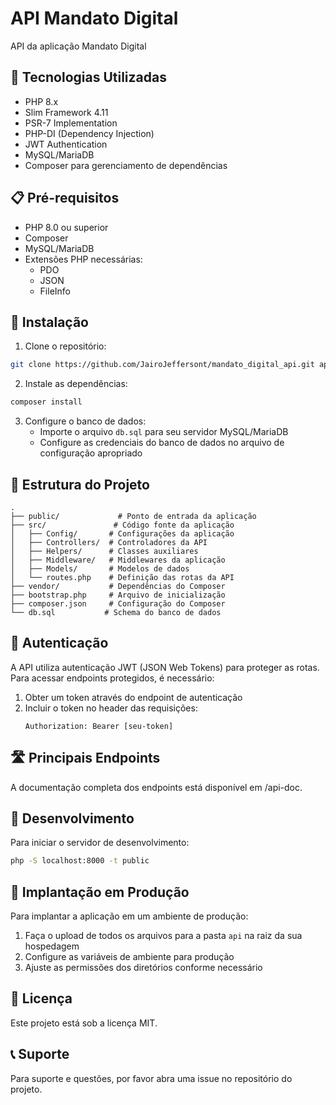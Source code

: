 # API Mandato Digital

API da aplicação Mandato Digital

## 🚀 Tecnologias Utilizadas

- PHP 8.x
- Slim Framework 4.11
- PSR-7 Implementation
- PHP-DI (Dependency Injection)
- JWT Authentication
- MySQL/MariaDB
- Composer para gerenciamento de dependências

## 📋 Pré-requisitos

- PHP 8.0 ou superior
- Composer
- MySQL/MariaDB
- Extensões PHP necessárias:
  - PDO
  - JSON
  - FileInfo

## 🔧 Instalação

1. Clone o repositório:
```bash
git clone https://github.com/JairoJeffersont/mandato_digital_api.git api
```

2. Instale as dependências:
```bash
composer install
```

3. Configure o banco de dados:
   - Importe o arquivo `db.sql` para seu servidor MySQL/MariaDB
   - Configure as credenciais do banco de dados no arquivo de configuração apropriado

## 📁 Estrutura do Projeto

```
.
├── public/             # Ponto de entrada da aplicação
├── src/               # Código fonte da aplicação
│   ├── Config/       # Configurações da aplicação
│   ├── Controllers/  # Controladores da API
│   ├── Helpers/      # Classes auxiliares
│   ├── Middleware/   # Middlewares da aplicação
│   ├── Models/       # Modelos de dados
│   └── routes.php    # Definição das rotas da API
├── vendor/           # Dependências do Composer
├── bootstrap.php     # Arquivo de inicialização
├── composer.json     # Configuração do Composer
└── db.sql           # Schema do banco de dados
```

## 🔐 Autenticação

A API utiliza autenticação JWT (JSON Web Tokens) para proteger as rotas. Para acessar endpoints protegidos, é necessário:

1. Obter um token através do endpoint de autenticação
2. Incluir o token no header das requisições:
   ```
   Authorization: Bearer [seu-token]
   ```

## 🛣️ Principais Endpoints

A documentação completa dos endpoints está disponível em /api-doc.

## 🔨 Desenvolvimento

Para iniciar o servidor de desenvolvimento:

```bash
php -S localhost:8000 -t public
```

## 🚀 Implantação em Produção

Para implantar a aplicação em um ambiente de produção:

1. Faça o upload de todos os arquivos para a pasta `api` na raiz da sua hospedagem
2. Configure as variáveis de ambiente para produção
3. Ajuste as permissões dos diretórios conforme necessário

## 📄 Licença

Este projeto está sob a licença MIT.

## 📞 Suporte

Para suporte e questões, por favor abra uma issue no repositório do projeto. 